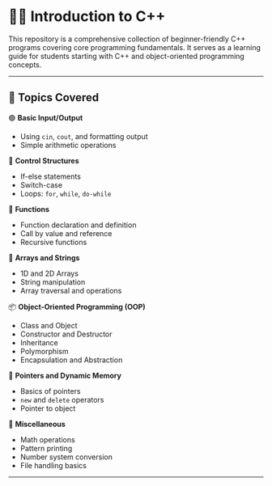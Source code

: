 # 🧑‍💻 Introduction to C++

This repository is a comprehensive collection of beginner-friendly C++ programs covering core programming fundamentals. It serves as a learning guide for students starting with C++ and object-oriented programming concepts.

---

## 📘 Topics Covered

🟢 **Basic Input/Output**  
- Using `cin`, `cout`, and formatting output  
- Simple arithmetic operations

🔁 **Control Structures**  
- If-else statements  
- Switch-case  
- Loops: `for`, `while`, `do-while`

🔣 **Functions**  
- Function declaration and definition  
- Call by value and reference  
- Recursive functions

🧮 **Arrays and Strings**  
- 1D and 2D Arrays  
- String manipulation  
- Array traversal and operations

📦 **Object-Oriented Programming (OOP)**  
- Class and Object  
- Constructor and Destructor  
- Inheritance  
- Polymorphism  
- Encapsulation and Abstraction

🧠 **Pointers and Dynamic Memory**  
- Basics of pointers  
- `new` and `delete` operators  
- Pointer to object

📐 **Miscellaneous**  
- Math operations  
- Pattern printing  
- Number system conversion  
- File handling basics

---


